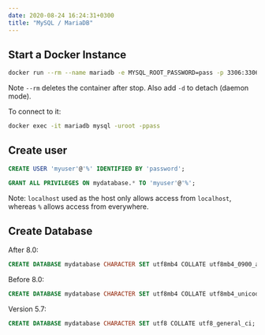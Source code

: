 ```yaml
---
date: 2020-08-24 16:24:31+0300
title: "MySQL / MariaDB"
---
```


## Start a Docker Instance

```sh
docker run --rm --name mariadb -e MYSQL_ROOT_PASSWORD=pass -p 3306:3306 mariadb:10.5 
```

Note `--rm` deletes the container after stop. Also add `-d` to detach (daemon mode).

To connect to it:

```sh
docker exec -it mariadb mysql -uroot -ppass
```

## Create user

``` sql
CREATE USER 'myuser'@'%' IDENTIFIED BY 'password';

GRANT ALL PRIVILEGES ON mydatabase.* TO 'myuser'@'%';
```

Note: `localhost` used as the host only allows access from `localhost`, whereas `%` allows access from everywhere.

## Create Database

After 8.0:

``` sql
CREATE DATABASE mydatabase CHARACTER SET utf8mb4 COLLATE utf8mb4_0900_ai_ci;
```

Before 8.0:

``` sql
CREATE DATABASE mydatabase CHARACTER SET utf8mb4 COLLATE utf8mb4_unicode_ci;
```

Version 5.7:

``` sql
CREATE DATABASE mydatabase CHARACTER SET utf8 COLLATE utf8_general_ci;
```
